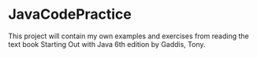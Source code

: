 # JavaCodePractice
This project will contain my own examples and exercises from reading the text book Starting Out with Java 6th edition
by Gaddis, Tony.
